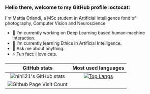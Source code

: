 ### Hello there, welcome to my GitHub profile :octocat:
I'm Mattia Orlandi, a MSc student in Artificial Intelligence fond of photography, Computer Vision and Neuroscience.

- 🔭 I’m currently working on Deep Learning based human-machine interaction.
- 🌱 I’m currently learning Ethics in Artificial Intelligence.
- 💬 Ask me about anything.
- ⚡ Fun fact: I love cats.

|GitHub stats|Most used languages|
|:---:|:---:|
|![nihil21's GitHub stats](https://github-readme-stats.vercel.app/api?username=nihil21&show_icons=true&count_private=true&theme=tokyonight)|[![Top Langs](https://github-readme-stats.vercel.app/api/top-langs/?username=nihil21&layout=compact&theme=tokyonight)](https://github.com/anuraghazra/github-readme-stats)|
|![Github Page Visit Count](https://komarev.com/ghpvc/?username=nihil21)||
